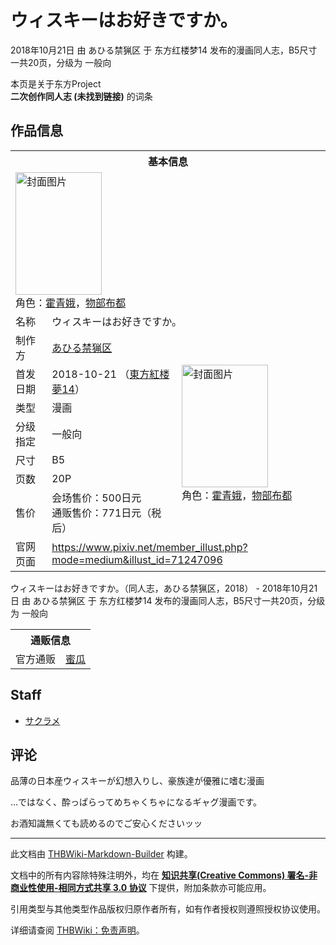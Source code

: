 # ウィスキーはお好きですか。

<!-- source html: G:\repos\THBWiki-Markdown-Builder\THBWikiMarkdown\Temp\main\b\b7\ns0%3A%E3%82%A6%E3%82%A3%E3%82%B9%E3%82%AD%E3%83%BC%E3%81%AF%E3%81%8A%E5%A5%BD%E3%81%8D%E3%81%A7%E3%81%99%E3%81%8B%E3%80%82.html -->

2018年10月21日 由 あひる禁猟区 于 东方红楼梦14 发布的漫画同人志，B5尺寸一共20页，分级为 一般向

本页是关于东方Project  
 **二次创作同人志 (未找到链接)** 的词条

## 作品信息

<table><tbody><tr><th colspan="3">基本信息</th></tr><tr><td class="cover-artwork-mobile" colspan="2"><a href="./文件-ウィスキーはお好きですか。封面.png.md" class="image" title="封面图片"><img alt="封面图片" src="https://upload.thwiki.cc/thumb/2/21/%E3%82%A6%E3%82%A3%E3%82%B9%E3%82%AD%E3%83%BC%E3%81%AF%E3%81%8A%E5%A5%BD%E3%81%8D%E3%81%A7%E3%81%99%E3%81%8B%E3%80%82%E5%B0%81%E9%9D%A2.png/138px-%E3%82%A6%E3%82%A3%E3%82%B9%E3%82%AD%E3%83%BC%E3%81%AF%E3%81%8A%E5%A5%BD%E3%81%8D%E3%81%A7%E3%81%99%E3%81%8B%E3%80%82%E5%B0%81%E9%9D%A2.png" decoding="async" loading="lazy" width="138" height="196" srcset="https://upload.thwiki.cc/thumb/2/21/%E3%82%A6%E3%82%A3%E3%82%B9%E3%82%AD%E3%83%BC%E3%81%AF%E3%81%8A%E5%A5%BD%E3%81%8D%E3%81%A7%E3%81%99%E3%81%8B%E3%80%82%E5%B0%81%E9%9D%A2.png/208px-%E3%82%A6%E3%82%A3%E3%82%B9%E3%82%AD%E3%83%BC%E3%81%AF%E3%81%8A%E5%A5%BD%E3%81%8D%E3%81%A7%E3%81%99%E3%81%8B%E3%80%82%E5%B0%81%E9%9D%A2.png 1.5x, https://upload.thwiki.cc/thumb/2/21/%E3%82%A6%E3%82%A3%E3%82%B9%E3%82%AD%E3%83%BC%E3%81%AF%E3%81%8A%E5%A5%BD%E3%81%8D%E3%81%A7%E3%81%99%E3%81%8B%E3%80%82%E5%B0%81%E9%9D%A2.png/277px-%E3%82%A6%E3%82%A3%E3%82%B9%E3%82%AD%E3%83%BC%E3%81%AF%E3%81%8A%E5%A5%BD%E3%81%8D%E3%81%A7%E3%81%99%E3%81%8B%E3%80%82%E5%B0%81%E9%9D%A2.png 2x" data-file-width="715" data-file-height="1012"></a><div class="cover-char">角色：<a href="./霍青娥.md" title="霍青娥">霍青娥</a>，<a href="./物部布都.md" title="物部布都">物部布都</a></div></td>
</tr><tr><td class="label">名称</td><td colspan="2"> ウィスキーはお好きですか。 </td></tr><tr><td class="label">制作方</td><td><a href="./あひる禁猟区.md" title="あひる禁猟区">あひる禁猟区</a></td><td class="cover-artwork" rowspan="7" style="min-width:196px;"><a href="./文件-ウィスキーはお好きですか。封面.png.md" class="image" title="封面图片"><img alt="封面图片" src="https://upload.thwiki.cc/thumb/2/21/%E3%82%A6%E3%82%A3%E3%82%B9%E3%82%AD%E3%83%BC%E3%81%AF%E3%81%8A%E5%A5%BD%E3%81%8D%E3%81%A7%E3%81%99%E3%81%8B%E3%80%82%E5%B0%81%E9%9D%A2.png/138px-%E3%82%A6%E3%82%A3%E3%82%B9%E3%82%AD%E3%83%BC%E3%81%AF%E3%81%8A%E5%A5%BD%E3%81%8D%E3%81%A7%E3%81%99%E3%81%8B%E3%80%82%E5%B0%81%E9%9D%A2.png" decoding="async" loading="lazy" width="138" height="196" srcset="https://upload.thwiki.cc/thumb/2/21/%E3%82%A6%E3%82%A3%E3%82%B9%E3%82%AD%E3%83%BC%E3%81%AF%E3%81%8A%E5%A5%BD%E3%81%8D%E3%81%A7%E3%81%99%E3%81%8B%E3%80%82%E5%B0%81%E9%9D%A2.png/208px-%E3%82%A6%E3%82%A3%E3%82%B9%E3%82%AD%E3%83%BC%E3%81%AF%E3%81%8A%E5%A5%BD%E3%81%8D%E3%81%A7%E3%81%99%E3%81%8B%E3%80%82%E5%B0%81%E9%9D%A2.png 1.5x, https://upload.thwiki.cc/thumb/2/21/%E3%82%A6%E3%82%A3%E3%82%B9%E3%82%AD%E3%83%BC%E3%81%AF%E3%81%8A%E5%A5%BD%E3%81%8D%E3%81%A7%E3%81%99%E3%81%8B%E3%80%82%E5%B0%81%E9%9D%A2.png/277px-%E3%82%A6%E3%82%A3%E3%82%B9%E3%82%AD%E3%83%BC%E3%81%AF%E3%81%8A%E5%A5%BD%E3%81%8D%E3%81%A7%E3%81%99%E3%81%8B%E3%80%82%E5%B0%81%E9%9D%A2.png 2x" data-file-width="715" data-file-height="1012"></a><div class="cover-char">角色：<a href="./霍青娥.md" title="霍青娥">霍青娥</a>，<a href="./物部布都.md" title="物部布都">物部布都</a></div></td>
</tr><tr><td class="label">首发日期</td><td>2018-10-21&#160;（<a href="/展会作品列表?e=%E4%B8%9C%E6%96%B9%E7%BA%A2%E6%A5%BC%E6%A2%A6%2314">東方紅楼夢14</a>）</td></tr><tr><td class="label">类型</td><td>漫画</td></tr><tr><td class="label">分级指定</td><td>一般向</td></tr><tr><td class="label">尺寸</td><td>B5</td></tr><tr><td class="label">页数</td><td>20P</td></tr><tr><td class="label">售价</td><td>会场售价：500日元<br>通贩售价：771日元（税后）</td></tr>
<tr><td class="label">官网页面</td><td colspan="2"><a rel="nofollow" class="external free" href="https://www.pixiv.net/member_illust.php?mode=medium&amp;illust_id=71247096">https://www.pixiv.net/member_illust.php?mode=medium&amp;illust_id=71247096</a></td></tr></tbody></table>

ウィスキーはお好きですか。（同人志，あひる禁猟区，2018） - 2018年10月21日 由 あひる禁猟区 于 东方红楼梦14 发布的漫画同人志，B5尺寸一共20页，分级为 一般向

<table><tbody><tr><th colspan="3">通贩信息</th></tr><tr><td class="label">官方通贩</td><td colspan="2"><a rel="nofollow" class="external text" href="https://www.melonbooks.co.jp/detail/detail.php?product_id=429572">蜜瓜</a></td></tr></tbody></table>



## Staff
- [サクラメ](./サクラメ.md)


## 评论

  
品薄の日本産ウィスキーが幻想入りし、豪族達が優雅に嗜む漫画  

…ではなく、酔っぱらってめちゃくちゃになるギャグ漫画です。  

お酒知識無くても読めるのでご安心くださいッッ
  







---

此文档由 [THBWiki-Markdown-Builder](https://github.com/Delsin-Yu/THBWiki-Markdown-Builder) 构建。

文档中的所有内容除特殊注明外，均在 [**知识共享(Creative Commons) 署名-非商业性使用-相同方式共享 3.0 协议**](https://creativecommons.org/licenses/by-sa/3.0/deed.zh-hans) 下提供，附加条款亦可能应用。

引用类型与其他类型作品版权归原作者所有，如有作者授权则遵照授权协议使用。

详细请查阅 [THBWiki：免责声明](https://thbwiki.cc/THBWiki:%E5%85%8D%E8%B4%A3%E5%A3%B0%E6%98%8E)。

